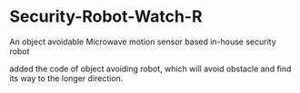 # Security-Robot-Watch-R
An object avoidable Microwave motion sensor based in-house security robot

added the code of object avoiding robot, which will avoid obstacle and find its way to the longer direction.

